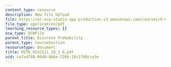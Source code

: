 ```yaml
---
content_type: resource
description: New file Upload
file: https://ol-ocw-studio-app-production.s3.amazonaws.com/courses/6-01sc-introduction-to-electrical-engineering-and-computer-science-i-spring-2011/ca7ad74806d8866e726b18c1768cce2e_MIT6_01SCS11_10_3_6.pdf
file_type: application/pdf
learning_resource_types: []
ocw_type: OCWFile
parent_title: Discrete Probability
parent_type: CourseSection
resourcetype: Document
title: MIT6_01SCS11_10_3_6.pdf
uid: ca7ad748-06d8-866e-726b-18c1768cce2e
---
```

